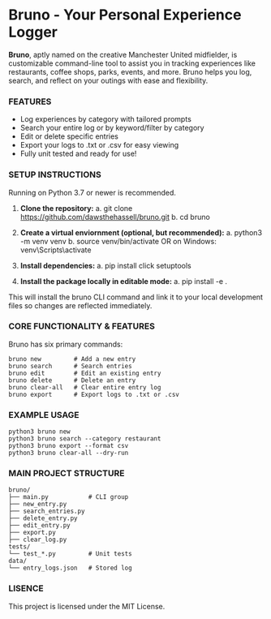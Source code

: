 # Bruno - Your Personal Experience Logger
**Bruno**, aptly named on the creative Manchester United midfielder, is customizable command-line tool to assist you in tracking experiences like restaurants, coffee shops, parks, events, and more. Bruno helps you log, search, and reflect on your outings with ease and flexibility.

### FEATURES
- Log experiences by category with tailored prompts
- Search your entire log or by keyword/filter by category
- Edit or delete specific entries
- Export your logs to .txt or .csv for easy viewing
- Fully unit tested and ready for use!

### SETUP INSTRUCTIONS
Running on Python 3.7 or newer is recommended.

1. **Clone the repository:**
    a. git clone https://github.com/dawsthehassell/bruno.git
    b. cd bruno

2. **Create a virtual enviornment (optional, but recommended):**
    a. python3 -m venv venv
    b. source venv/bin/activate  OR  on Windows: venv\Scripts\activate

3. **Install dependencies:**
    a. pip install click setuptools

4. **Install the package locally in editable mode:**
    a. pip install -e .

This will install the bruno CLI command and link it to your local development files so changes are reflected immediately.

### CORE FUNCTIONALITY & FEATURES
Bruno has six primary commands:

    bruno new         # Add a new entry
    bruno search      # Search entries
    bruno edit        # Edit an existing entry
    bruno delete      # Delete an entry
    bruno clear-all   # Clear entire entry log
    bruno export      # Export logs to .txt or .csv

### EXAMPLE USAGE
    python3 bruno new
    python3 bruno search --category restaurant
    python3 bruno export --format csv
    python3 bruno clear-all --dry-run

### MAIN PROJECT STRUCTURE
    bruno/
    ├── main.py           # CLI group
    ├── new_entry.py
    ├── search_entries.py
    ├── delete_entry.py
    ├── edit_entry.py
    ├── export.py
    ├── clear_log.py
    tests/
    └── test_*.py         # Unit tests
    data/
    └── entry_logs.json   # Stored log

### LISENCE
This project is licensed under the MIT License.